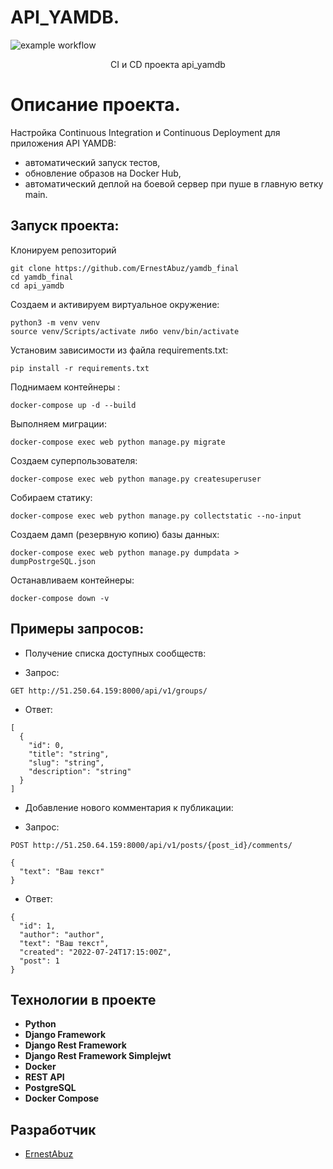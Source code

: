 # API_YAMDB. 
![example workflow](https://github.com/ErnestAbuz/yamdb_final/actions/workflows/yamdb_workflow.yml/badge.svg)

<p align="center">
  <a>CI и CD проекта api_yamdb</a>
</p>

# Описание проекта.
Настройка Continuous Integration и Continuous Deployment для приложения API YAMDB:
- автоматический запуск тестов,
- обновление образов на Docker Hub,
- автоматический деплой на боевой сервер при пуше в главную ветку main.

## Запуск проекта:

Клонируем репозиторий
```
git clone https://github.com/ErnestAbuz/yamdb_final
cd yamdb_final
cd api_yamdb
```
Cоздаем и активируем виртуальное окружение:
```
python3 -m venv venv
source venv/Scripts/activate либо venv/bin/activate
```
Установим зависимости из файла requirements.txt:
```
pip install -r requirements.txt
```
Поднимаем контейнеры :
```
docker-compose up -d --build
```
Выполняем миграции:
```
docker-compose exec web python manage.py migrate
```
Создаем суперпользователя:
```
docker-compose exec web python manage.py createsuperuser
```
Собираем статику:
```
docker-compose exec web python manage.py collectstatic --no-input
```
Создаем дамп (резервную копию) базы данных:
```
docker-compose exec web python manage.py dumpdata > dumpPostrgeSQL.json
```
Останавливаем контейнеры:
```
docker-compose down -v
```

## Примеры запросов:

- Получение списка доступных сообществ:

- Запрос:
```
GET http://51.250.64.159:8000/api/v1/groups/
```

- Ответ:
```
[
  {
    "id": 0,
    "title": "string",
    "slug": "string",
    "description": "string"
  }
]
```

- Добавление нового комментария к публикации:

- Запрос:
```
POST http://51.250.64.159:8000/api/v1/posts/{post_id}/comments/
```

```
{
  "text": "Ваш текст"
}
```

- Ответ:
```
{
  "id": 1,
  "author": "author",
  "text": "Ваш текст",
  "created": "2022-07-24T17:15:00Z",
  "post": 1
}
```

## Технологии в проекте
- **Python**
- **Django Framework**
- **Django Rest Framework**
- **Django Rest Framework Simplejwt**
- **Docker**
- **REST API**
- **PostgreSQL**
- **Docker Compose**

## Разработчик
* [ErnestAbuz](https://github.com/ErnestAbuz)